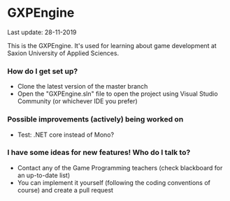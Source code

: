 # GXPEngine #

Last update: 28-11-2019

This is the GXPEngine. It's used for learning about game development at Saxion University of Applied Sciences.

### How do I get set up? ###

* Clone the latest version of the master branch
* Open the "GXPEngine.sln" file to open the project using Visual Studio Community (or whichever IDE you prefer)

### Possible improvements (actively) being worked on ###

* Test: .NET core instead of Mono?

### I have some ideas for new features! Who do I talk to? ###

* Contact any of the Game Programming teachers (check blackboard for an up-to-date list)
* You can implement it yourself (following the coding conventions of course) and create a pull request

